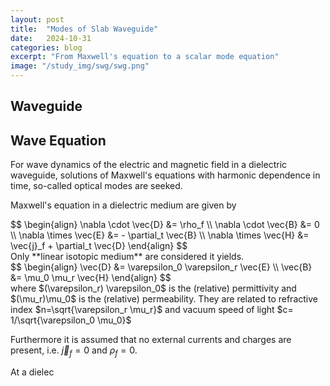 ```yaml
---
layout: post
title:  "Modes of Slab Waveguide"
date:   2024-10-31
categories: blog
excerpt: "From Maxwell's equation to a scalar mode equation"
image: "/study_img/swg/swg.png"
---
```


<head>
<script type="text/x-mathjax-config"> MathJax.Hub.Config({ TeX: { equationNumbers: { autoNumber: "all" } } }); </script>
       <script type="text/x-mathjax-config">
         MathJax.Hub.Config({
           tex2jax: {
             inlineMath: [ ['$','$'], ["\\(","\\)"] ],
             displayMath: [['$$','$$']],
             processEscapes: true
           }
         });
       </script>
       <script src="https://cdn.mathjax.org/mathjax/latest/MathJax.js?config=TeX-AMS-MML_HTMLorMML" type="text/javascript"></script>
</head>

## Waveguide

## Wave Equation

For wave dynamics of the electric and magnetic field in a dielectric waveguide, solutions of Maxwell's equations with harmonic dependence in time, so-called optical modes are seeked.

Maxwell's equation in a dielectric medium are given by
<div style="overflow-x: auto;">
$$
\begin{align}
\nabla \cdot \vec{D} &= \rho_f  \\
\nabla \cdot \vec{B} &= 0  \\
\nabla \times \vec{E} &= - \partial_t \vec{B} \\
\nabla \times \vec{H} &= \vec{j}_f + \partial_t \vec{D}
\end{align}
$$
</div>
Only **linear isotopic medium** are considered it yields.
 <div style="overflow-x: auto;">
$$
\begin{align}
\vec{D} &= \varepsilon_0 \varepsilon_r \vec{E} \\
\vec{B} &= \mu_0 \mu_r \vec{H}
\end{align}
$$
</div>
where $(\varepsilon_r) \varepsilon_0$ is the (relative) permittivity and $(\mu_r)\mu_0$ is the (relative) permeability.
They are related to refractive index $n=\sqrt{\varepsilon_r \mu_r}$ and vacuum speed of light $c= 1/\sqrt{\varepsilon_0 \mu_0}$

Furthermore it is assumed that no external currents and charges are present, i.e. $\vec{j}_f=0$ and $\rho_f=0$.

At a dielec